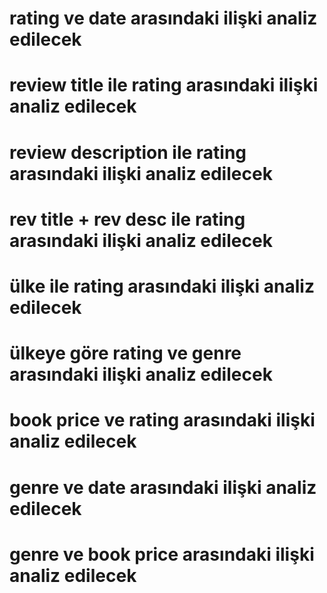 # rating ve date arasındaki ilişki analiz edilecek
# review title ile rating arasındaki ilişki analiz edilecek
# review description ile rating arasındaki ilişki analiz edilecek
# rev title + rev desc ile rating arasındaki ilişki analiz edilecek
# ülke ile rating arasındaki ilişki analiz edilecek
# ülkeye göre rating ve genre arasındaki ilişki analiz edilecek
# book price ve rating arasındaki ilişki analiz edilecek
# genre ve date arasındaki ilişki analiz edilecek
# genre ve book price arasındaki ilişki analiz edilecek